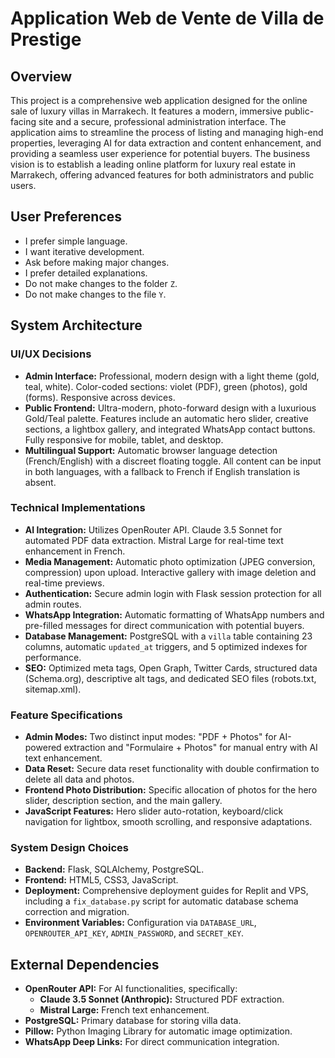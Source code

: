 # Application Web de Vente de Villa de Prestige

## Overview
This project is a comprehensive web application designed for the online sale of luxury villas in Marrakech. It features a modern, immersive public-facing site and a secure, professional administration interface. The application aims to streamline the process of listing and managing high-end properties, leveraging AI for data extraction and content enhancement, and providing a seamless user experience for potential buyers. The business vision is to establish a leading online platform for luxury real estate in Marrakech, offering advanced features for both administrators and public users.

## User Preferences
- I prefer simple language.
- I want iterative development.
- Ask before making major changes.
- I prefer detailed explanations.
- Do not make changes to the folder `Z`.
- Do not make changes to the file `Y`.

## System Architecture

### UI/UX Decisions
- **Admin Interface:** Professional, modern design with a light theme (gold, teal, white). Color-coded sections: violet (PDF), green (photos), gold (forms). Responsive across devices.
- **Public Frontend:** Ultra-modern, photo-forward design with a luxurious Gold/Teal palette. Features include an automatic hero slider, creative sections, a lightbox gallery, and integrated WhatsApp contact buttons. Fully responsive for mobile, tablet, and desktop.
- **Multilingual Support:** Automatic browser language detection (French/English) with a discreet floating toggle. All content can be input in both languages, with a fallback to French if English translation is absent.

### Technical Implementations
- **AI Integration:** Utilizes OpenRouter API. Claude 3.5 Sonnet for automated PDF data extraction. Mistral Large for real-time text enhancement in French.
- **Media Management:** Automatic photo optimization (JPEG conversion, compression) upon upload. Interactive gallery with image deletion and real-time previews.
- **Authentication:** Secure admin login with Flask session protection for all admin routes.
- **WhatsApp Integration:** Automatic formatting of WhatsApp numbers and pre-filled messages for direct communication with potential buyers.
- **Database Management:** PostgreSQL with a `villa` table containing 23 columns, automatic `updated_at` triggers, and 5 optimized indexes for performance.
- **SEO:** Optimized meta tags, Open Graph, Twitter Cards, structured data (Schema.org), descriptive alt tags, and dedicated SEO files (robots.txt, sitemap.xml).

### Feature Specifications
- **Admin Modes:** Two distinct input modes: "PDF + Photos" for AI-powered extraction and "Formulaire + Photos" for manual entry with AI text enhancement.
- **Data Reset:** Secure data reset functionality with double confirmation to delete all data and photos.
- **Frontend Photo Distribution:** Specific allocation of photos for the hero slider, description section, and the main gallery.
- **JavaScript Features:** Hero slider auto-rotation, keyboard/click navigation for lightbox, smooth scrolling, and responsive adaptations.

### System Design Choices
- **Backend:** Flask, SQLAlchemy, PostgreSQL.
- **Frontend:** HTML5, CSS3, JavaScript.
- **Deployment:** Comprehensive deployment guides for Replit and VPS, including a `fix_database.py` script for automatic database schema correction and migration.
- **Environment Variables:** Configuration via `DATABASE_URL`, `OPENROUTER_API_KEY`, `ADMIN_PASSWORD`, and `SECRET_KEY`.

## External Dependencies
- **OpenRouter API:** For AI functionalities, specifically:
  - **Claude 3.5 Sonnet (Anthropic):** Structured PDF extraction.
  - **Mistral Large:** French text enhancement.
- **PostgreSQL:** Primary database for storing villa data.
- **Pillow:** Python Imaging Library for automatic image optimization.
- **WhatsApp Deep Links:** For direct communication integration.